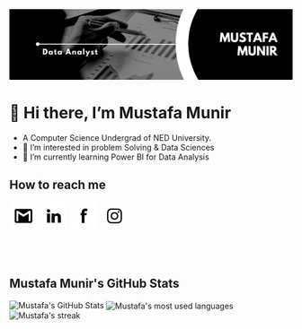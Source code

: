 <img src="icons/banner.png" >
<h1>👋 Hi there, I’m Mustafa Munir</h1>




- A Computer Science Undergrad of NED University.
- 👀 I’m interested in problem Solving & Data Sciences
- 🌱 I’m currently learning Power BI for Data Analysis


<h2>How to reach me</h2>
<a href="mailto:mustafamunir10@gmail.com"><img src="icons/gmail.png" width="50" height="50"></a>
<a href="https://www.linkedin.com/in/mm2036/"><img src="icons/linkedin_icon-icons.com_59873.png" width="50" height="50"></a>
<a href="https://www.facebook.com/mm3677"><img src="icons/f.png" width="50" height="50"></a>
<a href="https://www.instagram.com/the_mm_arts/"><img src="icons/ig.png" width="50" height="50"></a>

<br>
</br>
<br>
</br>
<h2>Mustafa Munir's GitHub Stats</h2>

<!---
MustafaMunir123/MustafaMunir123 is a ✨ special ✨ repository because its `README.md` (this file) appears on your GitHub profile.
You can click the Preview link to take a look at your changes.
--->
<img src="https://github-readme-stats.vercel.app/api?username=MustafaMunir123&show_icons=true&hide_border=false&count_private=true&theme=github_dark&count_private=true" alt="Mustafa's GitHub Stats">
<img align="center" alt="Mustafa's most used languages" src="https://github-readme-stats.vercel.app/api/top-langs/?username=MustafaMunir123&layout=compact&langs_count=9&theme=github_dark&count_private=true&exclude_repo=Optifine-Mod-Coder-Pack-1.16.1,Projects"/>
<img src="https://github-readme-streak-stats.herokuapp.com?user=MustafaMunir123&theme=github-dark-blue&count_private=true&date_format=M%20j%5B%2C%20Y%5D" alt="Mustafa's streak")>
     
<!--<code><img height="30" src="https://raw.githubusercontent.com/github/explore/80688e429a7d4ef2fca1e82350fe8e3517d3494d/topics/git/git.png"></code>
<!--<code><img height="30" src="https://raw.githubusercontent.com/github/explore/80688e429a7d4ef2fca1e82350fe8e3517d3494d/topics/terminal/terminal.png"></code>
